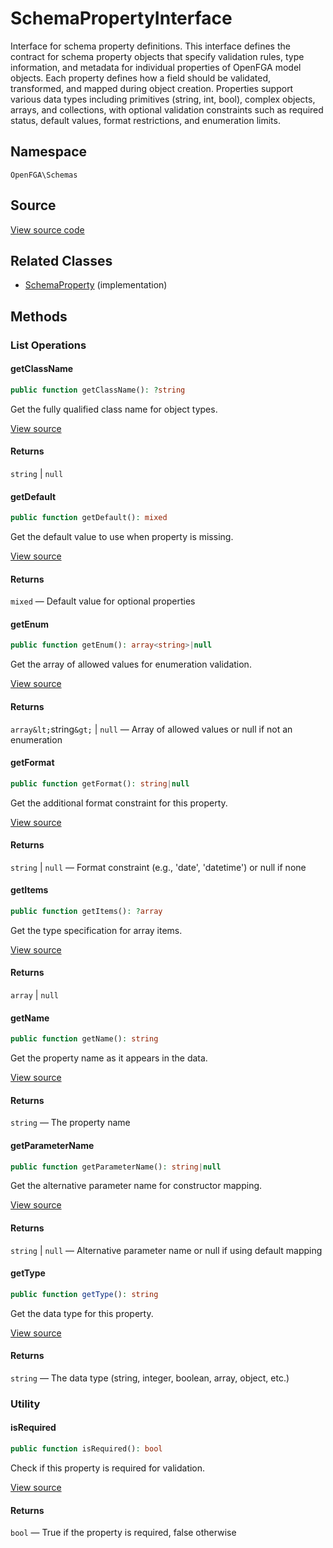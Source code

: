 # SchemaPropertyInterface

Interface for schema property definitions. This interface defines the contract for schema property objects that specify validation rules, type information, and metadata for individual properties of OpenFGA model objects. Each property defines how a field should be validated, transformed, and mapped during object creation. Properties support various data types including primitives (string, int, bool), complex objects, arrays, and collections, with optional validation constraints such as required status, default values, format restrictions, and enumeration limits.

## Namespace

`OpenFGA\Schemas`

## Source

[View source code](https://github.com/evansims/openfga-php/blob/main/src/Schemas/SchemaPropertyInterface.php)

## Related Classes

* [SchemaProperty](Schemas/SchemaProperty.md) (implementation)

## Methods

### List Operations

#### getClassName

```php
public function getClassName(): ?string

```

Get the fully qualified class name for object types.

[View source](https://github.com/evansims/openfga-php/blob/main/src/Schemas/SchemaPropertyInterface.php#L29)

#### Returns

`string` &#124; `null`

#### getDefault

```php
public function getDefault(): mixed

```

Get the default value to use when property is missing.

[View source](https://github.com/evansims/openfga-php/blob/main/src/Schemas/SchemaPropertyInterface.php#L36)

#### Returns

`mixed` — Default value for optional properties

#### getEnum

```php
public function getEnum(): array<string>|null

```

Get the array of allowed values for enumeration validation.

[View source](https://github.com/evansims/openfga-php/blob/main/src/Schemas/SchemaPropertyInterface.php#L43)

#### Returns

`array&lt;`string`&gt;` &#124; `null` — Array of allowed values or null if not an enumeration

#### getFormat

```php
public function getFormat(): string|null

```

Get the additional format constraint for this property.

[View source](https://github.com/evansims/openfga-php/blob/main/src/Schemas/SchemaPropertyInterface.php#L50)

#### Returns

`string` &#124; `null` — Format constraint (e.g., &#039;date&#039;, &#039;datetime&#039;) or null if none

#### getItems

```php
public function getItems(): ?array

```

Get the type specification for array items.

[View source](https://github.com/evansims/openfga-php/blob/main/src/Schemas/SchemaPropertyInterface.php#L57)

#### Returns

`array` &#124; `null`

#### getName

```php
public function getName(): string

```

Get the property name as it appears in the data.

[View source](https://github.com/evansims/openfga-php/blob/main/src/Schemas/SchemaPropertyInterface.php#L64)

#### Returns

`string` — The property name

#### getParameterName

```php
public function getParameterName(): string|null

```

Get the alternative parameter name for constructor mapping.

[View source](https://github.com/evansims/openfga-php/blob/main/src/Schemas/SchemaPropertyInterface.php#L71)

#### Returns

`string` &#124; `null` — Alternative parameter name or null if using default mapping

#### getType

```php
public function getType(): string

```

Get the data type for this property.

[View source](https://github.com/evansims/openfga-php/blob/main/src/Schemas/SchemaPropertyInterface.php#L78)

#### Returns

`string` — The data type (string, integer, boolean, array, object, etc.)

### Utility

#### isRequired

```php
public function isRequired(): bool

```

Check if this property is required for validation.

[View source](https://github.com/evansims/openfga-php/blob/main/src/Schemas/SchemaPropertyInterface.php#L85)

#### Returns

`bool` — True if the property is required, false otherwise
